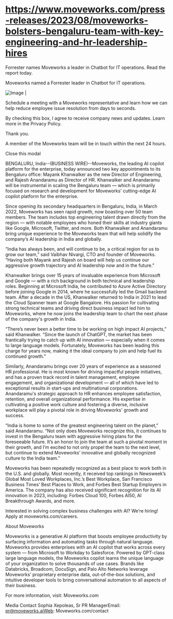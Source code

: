 # https://www.moveworks.com/press-releases/2023/08/moveworks-bolsters-bengaluru-team-with-key-engineering-and-hr-leadership-hires

Forrester names Moveworks a leader in Chatbot for IT operations. Read the report today.

Moveworks named a Forrester leader in Chatbot for IT operations. 

![Image | ](https://www.moveworks.com/hubfs/img/site/qr-demo.png)

Schedule a meeting with a Moveworks representative and learn how we can help reduce employee issue resolution from days to seconds.

By checking this box, I agree to receive company news and updates. Learn more in the Privacy Policy.

Thank you.

A member of the Moveworks team will be in touch within the next 24 hours.



  Close this modal
  


BENGALURU, India--(BUSINESS WIRE)--Moveworks, the leading AI copilot platform for the enterprise, today announced two key appointments to its Bengaluru office: Mayank Khanwalker as the new Director of Engineering, and Rajesh Anandaramu as Director of HR. Khanwalker and Anandaramu will be instrumental in scaling the Bengaluru team — which is primarily focused on research and development for Moveworks’ cutting-edge AI copilot platform for the enterprise.

Since opening its secondary headquarters in Bengaluru, India, in March 2022, Moveworks has seen rapid growth, now boasting over 50 team members. The team includes top engineering talent drawn directly from the region — with notable employees who honed their skills at industry giants like Google, Microsoft, Twitter, and more. Both Khanwalker and Anandaramu bring unique experience to the Moveworks team that will help solidify the company’s AI leadership in India and globally.

“India has always been, and will continue to be, a critical region for us to grow our team,” said Vaibhav Nivargi, CTO and founder of Moveworks. “Having both Mayank and Rajesh on board will help us continue our aggressive growth trajectory and AI leadership now and in the future.”

Khanwalker brings over 15 years of invaluable experience from Microsoft and Google — with a rich background in both technical and leadership roles. Beginning at Microsoft India, he contributed to Azure Active Directory before joining Google in 2014, where he successfully led the Gmail backend team. After a decade in the US, Khanwalker returned to India in 2021 to lead the Cloud Spanner team at Google Bangalore. His passion for cultivating strong technical teams and driving direct business impact led him to Moveworks, where he now joins the leadership team to chart the next phase of the company's growth in India.

“There’s never been a better time to be working on high impact AI projects,” said Khanwalker. “Since the launch of ChatGPT, the market has been frantically trying to catch up with AI innovation — especially when it comes to large language models. Fortunately, Moveworks has been leading this charge for years now, making it the ideal company to join and help fuel its continued growth.”

Similarly, Anandaramu brings over 20 years of experience as a seasoned HR professional. He is most known for driving impactful people initiatives, and has a proven track record in talent management, employee engagement, and organizational development — all of which have led to exceptional results in start-ups and multinational corporations. Anandaramu's strategic approach to HR enhances employee satisfaction, retention, and overall organizational performance. His expertise in cultivating a positive work culture and fostering a diverse, inclusive workplace will play a pivotal role in driving Moveworks' growth and success.

“India is home to some of the greatest engineering talent on the planet,” said Anandaramu. “Not only does Moveworks recognize this, it continues to invest in the Bengaluru team with aggressive hiring plans for the foreseeable future. It’s an honor to join the team at such a pivotal moment in their growth, and I’m excited to not only propel the team to the next level, but continue to extend Moveworks’ innovative and globally recognized culture to the India team.”

Moveworks has been repeatedly recognized as a best place to work both in the U.S. and globally. Most recently, it received top rankings in Newsweek’s Global Most Loved Workplaces, Inc.’s Best Workplace, San Francisco Business Times’ Best Places to Work, and Forbes Best Startup Employers in America. The company has also received significant recognition for its AI innovation in 2023, including: Forbes Cloud 100, Forbes AI50, AI Breakthrough Awards, and more.

Interested in solving complex business challenges with AI? We’re hiring! Apply at moveworks.com/careers.

About Moveworks

Moveworks is a generative AI platform that boosts employee productivity by surfacing information and automating tasks through natural language. Moveworks provides enterprises with an AI copilot that works across every system — from Microsoft to Workday to Salesforce. Powered by GPT-class large language models, the Moveworks copilot learns the unique language of your organization to solve thousands of use cases. Brands like Databricks, Broadcom, DocuSign, and Palo Alto Networks leverage Moveworks’ proprietary enterprise data, out-of-the-box solutions, and intuitive developer tools to bring conversational automation to all aspects of their business.

For more information, visit: Moveworks.com

Media Contact Sophia Xepoleas, Sr PR ManagerEmail: pr@moveworks.aiWeb: Moveworks.com/contact 

